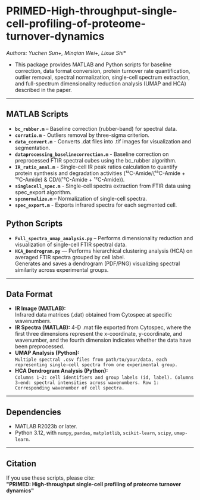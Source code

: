 # PRIMED-High-throughput-single-cell-profiling-of-proteome-turnover-dynamics
*Authors: Yuchen Sun+, Minqian Wei+, Lixue Shi**
- This package provides MATLAB and Python scripts for baseline correction, data format conversion, protein turnover rate quantification, outlier removal, spectral normalization, single-cell spectrum extraction, and full-spectrum dimensionality reduction analysis (UMAP and HCA) described in the paper.

---

## MATLAB Scripts
- **`bc_rubber.m`** – Baseline correction (rubber-band) for spectral data.  
- **`corratio.m`** - Outliers removal by three-sigma criterion.
- **`data_convert.m`** - Converts .dat files into .tif images for visualization and segmentation.
- **`dataprocessing_baselinecorrection.m`** - Baseline correction on preprocessed FTIR spectral cubes using the bc_rubber algorithm.
- **`IR_ratio_anal.m`** - Single-cell IR peak ratios calculation to quantify protein synthesis and degradation activities (¹²C-Amide/(¹³C-Amide + ¹²C-Amide) & CD/((¹³C-Amide + ¹²C-Amide)).
- **`singlecell_spec.m`** - Single-cell spectra extraction from FTIR data using spec_export algorithm.
- **`spcnormalize.m`** – Normalization of single-cell spectra.  
- **`spec_export.m`** - Exports infrared spectra for each segmented cell.

## Python Scripts
- **`Full_spectra_umap_analysis.py`** – Performs dimensionality reduction and visualization of single-cell FTIR spectral data.  
- **`HCA_Dendrogram.py`** — Performs hierarchical clustering analysis (HCA) on averaged FTIR spectra grouped by cell label.  
  Generates and saves a dendrogram (PDF/PNG) visualizing spectral similarity across experimental groups.


---

## Data Format
- **IR Image (MATLAB):**  
  Infrared data matrices (.dat) obtained from Cytospec at specific wavenumbers.
- **IR Spectra (MATLAB):**
  4-D .mat file exported from Cytospec, where the first three dimensions represent the x-coordinate, y-coordinate, and wavenumber, and the fourth dimension indicates whether the data have been preprocessed.
- **UMAP Analysis (Python):**  
  `Multiple spectral .csv files from path/to/your/data, each representing single-cell spectra from one experimental group.` 
- **HCA Dendrogram Analysis (Python):**  
  `Columns 1–2: cell identifiers and group labels (id, label). Columns 3–end: spectral intensities across wavenumbers. Row 1: Corresponding wavenumber of cell spectra.` 

---

## Dependencies
- MATLAB R2023b or later.  
- Python 3.12, with `numpy`, `pandas`, `matplotlib`, `scikit-learn`, `scipy`, `umap-learn`.  

---

## Citation
If you use these scripts, please cite:  
**"PRIMED: High-throughput single-cell profiling of proteome turnover dynamics"**
